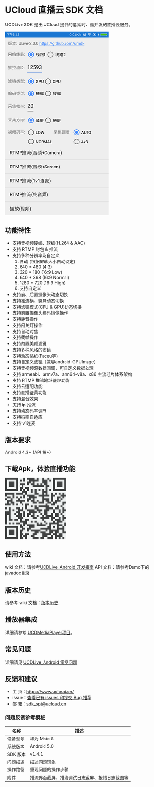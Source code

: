 # UCloud 直播云 SDK 文档

UCDLive SDK 是由 UCloud 提供的低延时、高并发的直播云服务。

![screenshot-1](screenshot/screenshot-1.png)

## 功能特性

- 支持音视频硬编、软编(H.264 & AAC)
- 支持 RTMP 封包 & 推流
- 支持多种分辨率及自定义
    1. 自动 (根据屏幕大小自动设定)
    2. 640 * 480 (4:3)
    3. 320 * 180 (16:9 Low)
    4. 640 * 368 (16:9 Normal)
    5. 1280 * 720 (16:9 High)
    6. 支持自定义
- 支持前、后置摄像头动态切换
- 支持推流横、竖屏动态切换
- 支持滤镜模式(CPU & GPU)动态切换
- 支持前置摄像头编码镜像操作
- 支持静音操作
- 支持闪关灯操作
- 支持自动对焦
- 支持截帧操作
- 支持内置美颜滤镜
- 支持多种风格的滤镜
- 支持动态贴纸(Faceu等)
- 支持自定义滤镜（兼容android-GPUImage）
- 支持音视频源数据回调，可自定义数据处理
- 支持 armeabi、armv7a、arm64-v8a、x86 主流芯片体系架构
- 支持 RTMP 推流地址鉴权功能
- 支持云适配功能
- 支持直播鉴黄功能
- 支持混音效果
- 支持 ip 推流
- 支持动态码率调节
- 支持码率自适应
- 支持1v1连麦

## 版本要求

Android 4.3+ (API 18+)

## 下载Apk，体验直播功能

![ulive-demo](screenshot/ulive_demo_qrcode.png)  

## 使用方法

wiki 文档：请参考[UCDLive_Android 开发指南][1]
API 文档：请参考Demo下的javadoc目录

## 版本历史

请参考 wiki 文档：[版本历史][6]

## 播放器集成

详细请参考 [UCDMediaPlayer项目][2]。

## 常见问题

详细请见 [UCDLive_Android 常见问题][5]

## 反馈和建议
  - 主 页：<https://www.ucloud.cn/>
  - issue：[查看已有 issues 和提交 Bug 推荐][3]
  - 邮 箱：[sdk_spt@ucloud.cn][4]

### 问题反馈参考模板

|名称|描述|
|---|---|
|设备型号|华为 Mate 8|
|系统版本|Android 5.0|
|SDK 版本|v1.4.1|
|问题描述|描述问题现象|
|操作路径|重现问题的操作步骤|
|附件|推流界面截屏、推流调试日志截屏、报错日志截图等|

[1]: https://github.com/umdk/UCDLive_Android/wiki
[2]: https://github.com/umdk/UCDMediaPlayer_Android
[3]: https://github.com/umdk/UCDLive_Android/issues
[4]: mailto:sdk_spt@ucloud.cn
[5]: https://github.com/umdk/UCDLive_Android/wiki/7-常见问题#7
[6]: https://github.com/umdk/UCDLive_Android/wiki/9-版本历史#9
